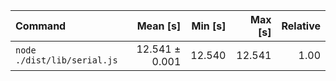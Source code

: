 | Command | Mean [s] | Min [s] | Max [s] | Relative |
|:---|---:|---:|---:|---:|
| `node ./dist/lib/serial.js` | 12.541 ± 0.001 | 12.540 | 12.541 | 1.00 |
